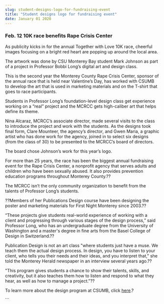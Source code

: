 ```yaml
---
slug: student-designs-logo-for-fundraising-event
title: "Student designs logo for fundraising event"
date: January 01 2020
---
```


 
<h3>Feb. 12 10K race benefits Rape Crisis Center</h3>
<p>
  As publicity kicks in for the annual Together with Love 10K race, cheerful
  images focusing on a bright red heart are popping up around the local area.
</p>
<p>
  The artwork was done by CSU Monterey Bay student Mark Johnson as part of a
  project in Professor Bobbi Long’s digital art and design class.
</p>
<p>
  This is the second year the Monterey County Rape Crisis Center, sponsor of the
  annual race that is held near Valentine’s Day, has worked with CSUMB to
  develop the art that is used in marketing materials and on the T-shirt that
  goes to race participants.
</p>
<p>
  Students in Professor Long’s foundation-level design class get experience
  working on a “real” project and the MCRCC gets high-caliber art that helps
  define its theme.
</p>
<p>
  Nina Alcaraz, MCRCC’s associate director, made several visits to the class to
  introduce the project and work with the students. As the designs took final
  form, Clare Mounteer, the agency’s director, and Gwen Maria, a graphic artist
  who has done work for the agency, joined in to select six designs (from the
  class of 30) to be presented to the MCRCC’s board of directors.
</p>
<p>The board chose Johnson’s work for this year’s logo.</p>
<p>
  For more than 25 years, the race has been the biggest annual fundraising event
  for the Rape Crisis Center, a nonprofit agency that serves adults and children
  who have been sexually abused. It also provides prevention education programs
  throughout Monterey County.??
</p>
<p>
  The MCRCC isn’t the only community organization to benefit from the talents of
  Professor Long’s students.
</p>
<p>
  ??Members of her Publications Design course have been designing the poster and
  marketing materials for First Night Monterey since 2003.??
</p>
<p>
  “These projects give students real-world experience of working with a client
  and progressing through various stages of the design process,” said Professor
  Long, who has an undergraduate degree from the University of Washington and a
  master's degree in fine arts from the Basel College of Design in
  Switzerland.??
</p>
<p>
  Publication Design is not an art class "where students just have a muse. We
  teach them the actual design process. In design, you have to listen to your
  client, who tells you their needs and their ideas, and you interpret that,"
  she told the Monterey Herald newspaper in an interview several years ago.??
</p>
<p>
  "This program gives students a chance to show their talents, skills, and
  creativity, but it also teaches them how to listen and respond to what they
  hear, as well as how to manage a project."??
</p>
<p>
  To learn more about the design program at CSUMB, click
  <a href="https://itcd.csumb.edu/bs-cd">here</a>.?
</p>
```
